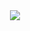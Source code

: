 <!-- 1. Initial screen -->
<div align="center">
  <img src="![WelcometoSsongGit1-ezgif com-resize](https://github.com/hab1nSong/hab1nSong/assets/93114062/9dc8333b-37fc-472a-99df-a0b24215a0b0)"/>
</div>


<!--
**hab1nSong/hab1nSong** is a ✨ _special_ ✨ repository because its `README.md` (this file) appears on your GitHub profile.

Here are some ideas to get you started:

- 🔭 I’m currently working on ...
- 🌱 I’m currently learning ...
- 👯 I’m looking to collaborate on ...
- 🤔 I’m looking for help with ...
- 💬 Ask me about ...
- 📫 How to reach me: ...
- 😄 Pronouns: ...
- ⚡ Fun fact: ...
-->
